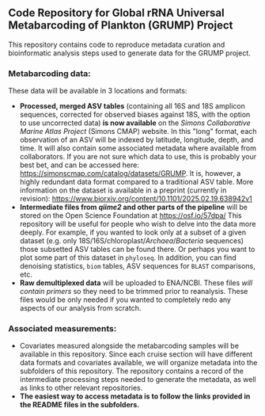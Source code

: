 ## Code Repository for Global rRNA Universal Metabarcoding of Plankton (GRUMP) Project

This repository contains code to reproduce metadata curation and bioinformatic analysis steps used to generate data for the GRUMP project. 

### Metabarcoding data: 

These data will be available in 3 locations and formats:

- **Processed, merged ASV tables** (containing all 16S and 18S amplicon sequences, corrected for observed biases against 18S, with the option to use uncorrected data) **is now available** on the *Simons Collaborative Marine Atlas Project* (Simons CMAP) website. In this "long" format, each observation of an ASV will be indexed by latitude, longitude, depth, and time. It will also contain some associated metadata where available from collaborators. If you are not sure which data to use, this is probably your best bet, and can be accessed here: https://simonscmap.com/catalog/datasets/GRUMP. It is, however, a highly redundant data format compared to a traditional ASV table. More information on the dataset is available in a preprint (currently in revision): https://www.biorxiv.org/content/10.1101/2025.02.19.638942v1 
- **Intermediate files from *qiime2* and other parts of the pipeline** will be stored on the Open Science Foundation at https://osf.io/57dpa/ This repository will be useful for people who wish to delve into the data more deeply. For example, if you wanted to look only at a subset of a given dataset (e.g. only 18S/16S/chloroplast/*Archaea*/*Bacteria* sequences) those subsetted ASV tables can be found there. Or perhaps you want to plot some part of this dataset in `phyloseq`. In addition, you can find denoising statistics, `biom` tables, ASV sequences for `BLAST` comparisons, etc.
- **Raw demultiplexed data** will be uploaded to ENA/NCBI. These files *will contain primers* so they need to be trimmed prior to reanalysis. These files would be only needed if you wanted to completely redo any aspects of our analysis from scratch.

### Associated measurements:

- Covariates measured alongside the metabarcoding samples will be available in this repository. Since each cruise section will have different data formats and covariates available, we will organize metadata into the subfolders of this repository. The repository contains a record of the intermediate processing steps needed to generate the metadata, as well as links to other relevant repositories.
- **The easiest way to access metadata is to follow the links provided in the README files in the subfolders.**

